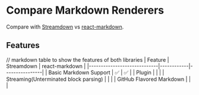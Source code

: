 # Compare Markdown Renderers
Compare with [Streamdown](https://github.com/vercel/streamdown) vs [react-markdown](https://github.com/remarkjs/react-markdown).

## Features
// markdown table to show the features of both libraries
| Feature                     | Streamdown | react-markdown |
|-----------------------------|------------|----------------|
| Basic Markdown Support      | ✅         | ✅               |
| Plugin           |          |              |
| Streaming(Unterminated block parsing)         |          |              |
| GitHub Flavored Markdown               |         |              |
